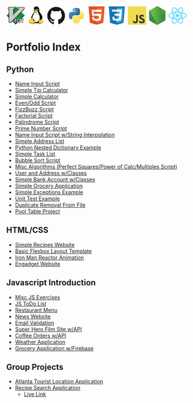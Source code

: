 <div>
<img src="https://raw.githubusercontent.com/devicons/devicon/master/icons/vim/vim-original.svg" width="50" height="50" />
<img src="https://raw.githubusercontent.com/devicons/devicon/master/icons/linux/linux-original.svg" width="50" height="50" />
<img src="https://raw.githubusercontent.com/devicons/devicon/master/icons/github/github-original.svg" width="50" height="50" />
<img src="https://raw.githubusercontent.com/devicons/devicon/master/icons/python/python-original.svg" width="50" height="50" />
<img src="https://raw.githubusercontent.com/devicons/devicon/master/icons/html5/html5-original.svg" width="50" height="50" />
<img src="https://raw.githubusercontent.com/devicons/devicon/master/icons/css3/css3-original.svg" width="50" height="50" />
<img src="https://raw.githubusercontent.com/devicons/devicon/master/icons/javascript/javascript-original.svg" width="50" height="50" />
<img src="https://raw.githubusercontent.com/devicons/devicon/master/icons/nodejs/nodejs-original.svg" width="50" height="50" />
<img src="https://raw.githubusercontent.com/devicons/devicon/master/icons/react/react-original.svg" width="50" height="50" />
</div>

# Portfolio Index

## Python

* [Name Input Script](https://github.com/Murphy-ZJ/Portfolio/blob/master/Python-Introduction/Day-2/activity1.py)
* [Simple Tip Calculator](https://github.com/Murphy-ZJ/Portfolio/blob/master/Python-Introduction/Day-2/activity2.py)
* [Simple Calculator](https://github.com/Murphy-ZJ/Portfolio/blob/master/Python-Introduction/Day-2/assignment1.py)
* [Even/Odd Script](https://github.com/Murphy-ZJ/Portfolio/blob/master/Python-Introduction/Day-2/assignment2.py)
* [FizzBuzz Script](https://github.com/Murphy-ZJ/Portfolio/blob/master/Python-Introduction/Day-2/assignment3.py)
* [Factorial Script](https://github.com/Murphy-ZJ/Portfolio/blob/master/Python-Introduction/Day-3/assignment1.py)
* [Palindrome Script](https://github.com/Murphy-ZJ/Portfolio/blob/master/Python-Introduction/Day-3/assignment2.py)
* [Prime Number Script](https://github.com/Murphy-ZJ/Portfolio/blob/master/Python-Introduction/Day-3/assignment3.py)
* [Name Input Script w/String Interpolation](https://github.com/Murphy-ZJ/Portfolio/blob/master/Python-Introduction/Day-4/activity1.py)
* [Simple Address List](https://github.com/Murphy-ZJ/Portfolio/blob/master/Python-Introduction/Day-4/activity2.py)
* [Python Nested Dictionary Example](https://github.com/Murphy-ZJ/Portfolio/blob/master/Python-Introduction/Day-4/activity3.py)
* [Simple Task List](https://github.com/Murphy-ZJ/Portfolio/blob/master/Python-Introduction/Day-4/assignment.py)
* [Bubble Sort Script](https://github.com/Murphy-ZJ/Portfolio/blob/master/Python-Introduction/Day-5/activity.py)
* [Misc Algorithms (Perfect Squares/Power of Calc/Multiples Script)](https://github.com/Murphy-ZJ/Portfolio/blob/master/Python-Introduction/Day-5/algorithms.py)
* [User and Address w/Classes](https://github.com/Murphy-ZJ/Portfolio/blob/master/Python-Classes-Files-UnitTests/Day-1/Activity1.py)
* [Simple Bank Account w/Classes](https://github.com/Murphy-ZJ/Portfolio/blob/master/Python-Classes-Files-UnitTests/Day-1/Activity2.py)
* [Simple Grocery Application](https://github.com/Murphy-ZJ/Portfolio/blob/master/Python-Classes-Files-UnitTests/Day-1/assignment.py)
* [Simple Exceptions Example](https://github.com/Murphy-ZJ/Portfolio/blob/master/Python-Classes-Files-UnitTests/Day-2/activity1.py)
* [Unit Test Example](https://github.com/Murphy-ZJ/Portfolio/blob/master/Python-Classes-Files-UnitTests/Day-2/activity2.py)
* [Duplicate Removal From File](https://github.com/Murphy-ZJ/Portfolio/blob/master/Python-Classes-Files-UnitTests/Day-3/activity4.py)
* [Pool Table Project](https://github.com/Murphy-ZJ/Portfolio/tree/master/Python-Classes-Files-UnitTests/PoolTable)

## HTML/CSS

* [Simple Recipes Website](https://github.com/Murphy-ZJ/Portfolio/tree/master/HTML-CSS-FlexBox-ResponsiveDesign/Day-1/Assignment)
* [Basic Flexbox Layout Template](https://github.com/Murphy-ZJ/Portfolio/tree/master/HTML-CSS-FlexBox-ResponsiveDesign/Day-3/assignment)
* [Iron Man Reactor Animation](https://github.com/Murphy-ZJ/Portfolio/tree/master/HTML-CSS-FlexBox-ResponsiveDesign/Day-3/assignment2)
* [Engadget Website](https://github.com/Murphy-ZJ/Portfolio/tree/master/HTML-CSS-FlexBox-ResponsiveDesign/Day-5)

## Javascript Introduction

* [Misc JS Exercises](https://github.com/Murphy-ZJ/Portfolio/blob/master/JS-introduction/Day-1/scripts/assignment1.js)
* [JS ToDo List](https://github.com/Murphy-ZJ/Portfolio/tree/master/JS-introduction/Day-2/Assignment)
* [Restaurant Menu](https://github.com/Murphy-ZJ/Portfolio/tree/master/JS-introduction/Day-3/Assignment)
* [News Website](https://github.com/Murphy-ZJ/Portfolio/tree/master/JS-introduction/Day-4/Assignment)
* [Email Validation](https://github.com/Murphy-ZJ/Portfolio/blob/master/JS-introduction/Day-5/scripts/activity.js)
* [Super Hero Film Site w/API](https://github.com/Murphy-ZJ/Portfolio/tree/master/Firebase-APIs-Promises/Day-1/Assignment)
* [Coffee Orders w/API](https://github.com/Murphy-ZJ/Portfolio/tree/master/Firebase-APIs-Promises/Day-2/Assignment)
* [Weather Application](https://github.com/Murphy-ZJ/Portfolio/tree/master/Firebase-APIs-Promises/Day-3/Assignment)
* [Grocery Application w/Firebase](https://github.com/Murphy-ZJ/Portfolio/tree/master/Firebase-APIs-Promises/Day-4/Assignment)

## Group Projects

* [Atlanta Tourist Location Application](https://github.com/Murphy-ZJ/AtlantaTouristApp)
* [Recipe Search Application](https://github.com/Murphy-ZJ/food-in-fridge)
	* [Live Link](https://apricot-custard-84020.herokuapp.com)
